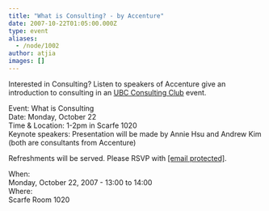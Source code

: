 ```yaml
---
title: "What is Consulting? - by Accenture"
date: 2007-10-22T01:05:00.000Z
type: event
aliases:
  - /node/1002
author: atjia
images: []
---
```


<div class="field field-name-body field-type-text-with-summary field-label-hidden"><div class="field-items"><div class="field-item even"><p>Interested in Consulting?  Listen to speakers of Accenture give an introduction to consulting in an <a href="http://www.cus.sauder.ubc.ca/clubs/consulting">UBC Consulting Club</a> event.</p>
<p>Event: What is Consulting<br>
Date: Monday, October 22<br>
Time &amp; Location: 1-2pm in Scarfe 1020<br>
Keynote speakers: Presentation will be made by Annie Hsu and Andrew Kim (both are consultants from Accenture)</p>
<p>Refreshments will be served.  Please RSVP with <a href="/cdn-cgi/l/email-protection#5b383435282e372f32353c38372e391b3c363a323775383436"><span class="__cf_email__" data-cfemail="6b080405181e071f02050c08071e092b0c060a020745080406">[email&#xA0;protected]</span></a>.</p>
</div></div></div><div class="field field-name-field-dates field-type-datetime field-label-above"><div class="field-label">When:&#xA0;</div><div class="field-items"><div class="field-item even"><span class="date-display-single">Monday, October 22, 2007 - <span class="date-display-range"><span class="date-display-start">13:00</span> to <span class="date-display-end">14:00</span></span></span></div></div></div><div class="field field-name-field-location field-type-text field-label-above"><div class="field-label">Where:&#xA0;</div><div class="field-items"><div class="field-item even">Scarfe Room 1020</div></div></div>    <footer>
          </footer>
